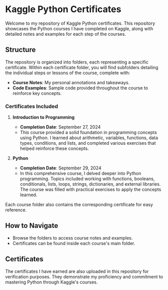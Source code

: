 # Kaggle Python Certificates

Welcome to my repository of Kaggle Python certificates. This repository showcases the Python courses I have completed on Kaggle, along with detailed notes and examples for each step of the courses.

## Structure

The repository is organized into folders, each representing a specific certificate. Within each certificate folder, you will find subfolders detailing the individual steps or lessons of the course, complete with:

- **Course Notes**: My personal annotations and takeaways.
- **Code Examples**: Sample code provided throughout the course to reinforce key concepts.

### Certificates Included

1. **Introduction to Programming**
   - **Completion Date**: September 27, 2024
   - This course provided a solid foundation in programming concepts using Python. I learned about arithmetic, variables, functions, data types, conditions, and lists, and completed various exercises that helped reinforce these concepts.

2. **Python**
   - **Completion Date**: September 29, 2024
   - In this comprehensive course, I delved deeper into Python programming. Topics included working with functions, booleans, conditionals, lists, loops, strings, dictionaries, and external libraries. The course was filled with practical exercises to apply the concepts learned.

Each course folder also contains the corresponding certificate for easy reference.

## How to Navigate

- Browse the folders to access course notes and examples.
- Certificates can be found inside each course's main folder.

## Certificates

The certificates I have earned are also uploaded in this repository for verification purposes. They demonstrate my proficiency and commitment to mastering Python through Kaggle's courses.

